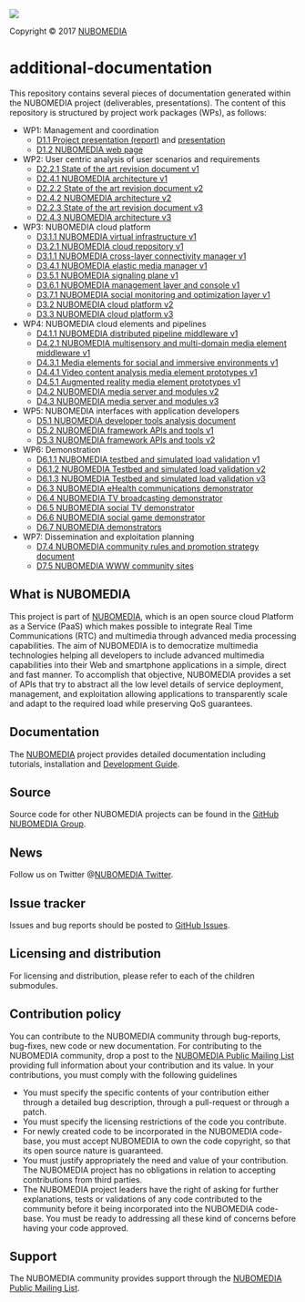 [![][NUBOMEDIA Logo]][NUBOMEDIA]

Copyright © 2017 [NUBOMEDIA]

additional-documentation
========================

This repository contains several pieces of documentation generated within the
NUBOMEDIA project (deliverables, presentations). The content of this repository
is structured by project work packages (WPs), as follows:

* WP1: Management and coordination
	* [D1.1 Project presentation (report)](https://raw.githubusercontent.com/nubomedia/additional-documentation/master/WP1/D1.1_ProjectPresentation(doc)_R1_V1.1_28-02-2014_FINAL.pdf) and [presentation](https://raw.githubusercontent.com/nubomedia/additional-documentation/master/WP1/D1.1_ProjectPresentation_R1_V1.1_28-02-2014_FINAL.pdf)
	* [D1.2 NUBOMEDIA web page](https://raw.githubusercontent.com/nubomedia/additional-documentation/master/WP1/D1.2_NubomediaWebPage_R1_V1.1_29-03-2014_FINAL.pdf)
* WP2: User centric analysis of user scenarios and requirements
	* [D2.2.1 State of the art revision document v1](https://raw.githubusercontent.com/nubomedia/additional-documentation/master/WP2/D2.2.1-State-of-the-art-revision-document-R3-V1.0-23-1-15_FINAL-PC.pdf)
	* [D2.4.1 NUBOMEDIA architecture v1](https://raw.githubusercontent.com/nubomedia/additional-documentation/master/WP2/D2.4.1_Architecture_R3_V1_27-01-2015_FINAL_PC.pdf)
	* [D2.2.2 State of the art revision document v2](https://raw.githubusercontent.com/nubomedia/additional-documentation/master/WP2/D2.2.2-State-of-the-art-revision-document-R6-V2-01-02-2016_FINAL-PC.pdf)
	* [D2.4.2 NUBOMEDIA architecture v2](https://raw.githubusercontent.com/nubomedia/additional-documentation/master/WP2/D2.4.2_Architecture_R6_V2_26-01-2016_FINAL-PC.pdf)
	* [D2.2.3 State of the art revision document v3](https://raw.githubusercontent.com/nubomedia/additional-documentation/master/WP2/D2.2.3-State-of-the-art-revision-document-V3-R9-30-11-2016_FINAL-PC.pdf)
	* [D2.4.3 NUBOMEDIA architecture v3](https://raw.githubusercontent.com/nubomedia/additional-documentation/master/WP2/D2.4.3_Architecture_R9_V3_30-11-2016_FINAL-PC.pdf)
* WP3: NUBOMEDIA cloud platform
	* [D3.1.1 NUBOMEDIA virtual infrastructure v1](https://raw.githubusercontent.com/nubomedia/additional-documentation/master/WP3/D3.1.1_VirtualInfrastructure_R3_V1.0_11-01-2014_FINAL-PC.pdf)
	* [D3.2.1 NUBOMEDIA cloud repository v1](https://raw.githubusercontent.com/nubomedia/additional-documentation/master/WP3/D3.2.1_CloudRepository_R3_V1.0_27-01-2015-FINAL-PC.pdf)
	* [D3.1.1 NUBOMEDIA cross-layer connectivity manager v1](https://raw.githubusercontent.com/nubomedia/additional-documentation/master/WP3/D3.3.1_CrossLayerConnectivityManager_V1.0_27-01-2015_FINAL-PC.pdf)
	* [D3.4.1 NUBOMEDIA elastic media manager v1](https://raw.githubusercontent.com/nubomedia/additional-documentation/master/WP3/D3.4.1_ElasticMediaManager_R3_V1.0_27-01-2015_FINAL-PC.pdf)
	* [D3.5.1 NUBOMEDIA signaling plane v1](https://raw.githubusercontent.com/nubomedia/additional-documentation/master/WP3/D3.5.1_SignalingPlane_V1.0_16.01.2015_FINAL-PC.pdf)
	* [D3.6.1 NUBOMEDIA management layer and console v1](https://raw.githubusercontent.com/nubomedia/additional-documentation/master/WP3/D3.6.1_ManagementTools_R3_V1.0_06-01-2015_FINAL-PC.pdf)
	* [D3.7.1 NUBOMEDIA social monitoring and optimization layer v1](https://raw.githubusercontent.com/nubomedia/additional-documentation/master/WP3/D3.7.1-monitoring-layer_R3_V1.0_23_01_2015_FINAL-PC.pdf)
	* [D3.2 NUBOMEDIA cloud platform v2](https://raw.githubusercontent.com/nubomedia/additional-documentation/master/WP3/D3.2_Cloud_Platform_R6_V1.1_FINAL-PC.pdf)
	* [D3.3 NUBOMEDIA cloud platform v3](https://raw.githubusercontent.com/nubomedia/additional-documentation/master/WP3/D3.3_Cloud_Platform_R9_V1.1-04-05-2015_FINAL-PC_rev1.pdf)
* WP4: NUBOMEDIA cloud elements and pipelines
	* [D4.1.1 NUBOMEDIA distributed pipeline middleware v1](https://raw.githubusercontent.com/nubomedia/additional-documentation/master/WP4/D4.1.1-MediaPipelines-R3-V1.0-27-01-15_FINAL-PC.pdf)
	* [D4.2.1 NUBOMEDIA multisensory and multi-domain media element middleware v1](https://raw.githubusercontent.com/nubomedia/additional-documentation/master/WP4/D4.2.1_Multisensory_R3_V1.0_27_01_2015_FINAL-PC.pdf)
	* [D4.3.1 Media elements for social and immersive environments v1](https://raw.githubusercontent.com/nubomedia/additional-documentation/master/WP4/D4.3.1_Social-media-elements_R3_V1.0-27-01-15_FINAL-PC.pdf)
	* [D4.4.1 Video content analysis media element prototypes v1](https://raw.githubusercontent.com/nubomedia/additional-documentation/master/WP4/D4.4.1_Video_Content_Analysis_Cloud_Elements_R3_V1.0_19-01-2015_FINAL-PC.pdf)
	* [D4.5.1 Augmented reality media element prototypes v1](https://raw.githubusercontent.com/nubomedia/additional-documentation/master/WP4/D4.5.1_AR-media-elements_R3_V.10_2015-01-10_FINAL-PC.pdf)
	* [D4.2 NUBOMEDIA media server and modules v2](https://raw.githubusercontent.com/nubomedia/additional-documentation/master/WP4/D4.2_NUBOMEDIA_Media_Server_27-01-2016-FINAL-PC.pdf)
	* [D4.3 NUBOMEDIA media server and modules v3](https://raw.githubusercontent.com/nubomedia/additional-documentation/master/WP4/D4.3_NUBOMEDIA_Media_Server_V3_R9_11-11-2016-FINAL-PC.pdf)
* WP5: NUBOMEDIA interfaces with application developers
	* [D5.1 NUBOMEDIA developer tools analysis document](https://raw.githubusercontent.com/nubomedia/additional-documentation/master/WP5/D5.1_developer-tools_R3_V1.0_19_01_2015_FINAL-PC.pdf)
	* [D5.2 NUBOMEDIA framework APIs and tools v1](https://raw.githubusercontent.com/nubomedia/additional-documentation/master/WP5/D5.2_NUBOMEDIA_framework_APIs_R6_31-01-2016-FINAL-PC.pdf)
	* [D5.3 NUBOMEDIA framework APIs and tools v2](https://raw.githubusercontent.com/nubomedia/additional-documentation/master/WP5/D5.3_NUBOMEDIA_framework_APIs_R9_30-11-2016_FINAL-PC.pdf)
* WP6: Demonstration
	* [D6.1.1 NUBOMEDIA testbed and simulated load validation v1](https://raw.githubusercontent.com/nubomedia/additional-documentation/master/WP6/D6.1.1_TestBed_R3_V1.0_07-01-2014_FINAL-PC.pdf)
	* [D6.1.2 NUBOMEDIA Testbed and simulated load validation v2](https://raw.githubusercontent.com/nubomedia/additional-documentation/master/WP6/D6.1.2_Testbed_&_simulated_load_R6_V1.3_31-01-2016_FINAL.pdf)
	* [D6.1.3 NUBOMEDIA Testbed and simulated load validation v3](https://raw.githubusercontent.com/nubomedia/additional-documentation/master/WP6/D6.1.3_Testbed_&_simulated_load_R9_V8_31-01-2017-FINAL-PC.pdf)
	* [D6.3 NUBOMEDIA eHealth communications demonstrator](https://raw.githubusercontent.com/nubomedia/additional-documentation/master/WP6/D6.3_NAEVATEC_Demonstrator_R9_31-12-2016_FINAL-PC.pdf)
	* [D6.4 NUBOMEDIA TV broadcasting demonstrator](https://raw.githubusercontent.com/nubomedia/additional-documentation/master/WP6/D6.4_LIVEU_Demonstrator_R9_31-12-2016_FINAL-PC.pdf)
	* [D6.5 NUBOMEDIA social TV demonstrator](https://raw.githubusercontent.com/nubomedia/additional-documentation/master/WP6/D6.5_NUBOMEDIA_Demonstrator_TIM_v1_03-12-2016_FINAL-PC.pdf)
	* [D6.6 NUBOMEDIA social game demonstrator](https://raw.githubusercontent.com/nubomedia/additional-documentation/master/WP6/D6.6_NUBOMEDIA_Social_Game_Demonstrator_FINAL.pdf)
	* [D6.7 NUBOMEDIA demonstrators](https://raw.githubusercontent.com/nubomedia/additional-documentation/master/WP6/D6.7_Demonstrator_Acceptance-R9-30-01-2017-FINAL-PC.pdf)
* WP7: Dissemination and exploitation planning
	* [D7.4 NUBOMEDIA community rules and promotion strategy document](https://raw.githubusercontent.com/nubomedia/additional-documentation/master/WP7/D7.4-Community-strategy-27-01-2016-FINAL-PC.pdf)
	* [D7.5 NUBOMEDIA WWW community sites](https://raw.githubusercontent.com/nubomedia/additional-documentation/master/WP7/D7.5-Community-website_R9-29-01-2017-FINAL-PC.pdf)

What is NUBOMEDIA
-----------------

This project is part of [NUBOMEDIA], which is an open source cloud Platform as a
Service (PaaS) which makes possible to integrate Real Time Communications (RTC)
and multimedia through advanced media processing capabilities. The aim of
NUBOMEDIA is to democratize multimedia technologies helping all developers to
include advanced multimedia capabilities into their Web and smartphone
applications in a simple, direct and fast manner. To accomplish that objective,
NUBOMEDIA provides a set of APIs that try to abstract all the low level details
of service deployment, management, and exploitation allowing applications to
transparently scale and adapt to the required load while preserving QoS
guarantees.

Documentation
-------------

The [NUBOMEDIA] project provides detailed documentation including tutorials,
installation and [Development Guide].

Source
------

Source code for other NUBOMEDIA projects can be found in the [GitHub NUBOMEDIA
Group].

News
----

Follow us on Twitter @[NUBOMEDIA Twitter].

Issue tracker
-------------

Issues and bug reports should be posted to [GitHub Issues].

Licensing and distribution
--------------------------

For licensing and distribution, please refer to each of the children submodules.

Contribution policy
-------------------

You can contribute to the NUBOMEDIA community through bug-reports, bug-fixes,
new code or new documentation. For contributing to the NUBOMEDIA community,
drop a post to the [NUBOMEDIA Public Mailing List] providing full information
about your contribution and its value. In your contributions, you must comply
with the following guidelines

* You must specify the specific contents of your contribution either through a
  detailed bug description, through a pull-request or through a patch.
* You must specify the licensing restrictions of the code you contribute.
* For newly created code to be incorporated in the NUBOMEDIA code-base, you
  must accept NUBOMEDIA to own the code copyright, so that its open source
  nature is guaranteed.
* You must justify appropriately the need and value of your contribution. The
  NUBOMEDIA project has no obligations in relation to accepting contributions
  from third parties.
* The NUBOMEDIA project leaders have the right of asking for further
  explanations, tests or validations of any code contributed to the community
  before it being incorporated into the NUBOMEDIA code-base. You must be ready
  to addressing all these kind of concerns before having your code approved.

Support
-------

The NUBOMEDIA community provides support through the [NUBOMEDIA Public Mailing List].

[Development Guide]: http://nubomedia.readthedocs.org/
[GitHub Issues]: https://github.com/nubomedia/bugtracker/issues
[GitHub NUBOMEDIA Group]: https://github.com/nubomedia
[MkDocs]: http://www.mkdocs.org/
[NUBOMEDIA Logo]: http://www.nubomedia.eu/sites/default/files/nubomedia_logo-small.png
[NUBOMEDIA Twitter]: https://twitter.com/nubomedia
[NUBOMEDIA Public Mailing list]: https://groups.google.com/forum/#!forum/nubomedia-dev
[NUBOMEDIA]: http://www.nubomedia.eu

